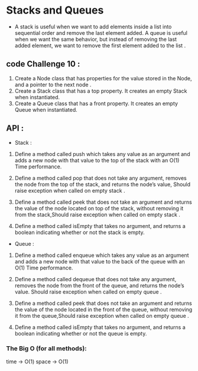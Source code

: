 # Stacks and Queues 

* A stack is useful when we want to add elements inside a list into sequential order and remove the last element added. A queue is useful when we want the same behavior, but instead of removing the last added element, we want to remove the first element added to the list .

## code Challenge 10 :

1. Create a Node class that has properties for the value stored in the Node, and a pointer to the next node .
2. Create a Stack class that has a top property. It creates an empty Stack when instantiated.
3. Create a Queue class that has a front property. It creates an empty Queue when instantiated.


## API : 
- Stack : 

1. Define a method called push which takes any value as an argument and adds a new node with that value to the top of the stack with an O(1) Time performance.

2. Define a method called pop that does not take any argument, removes the node from the top of the stack, and returns the node’s value, Should raise exception when called on empty stack .

3. Define a method called peek that does not take an argument and returns the value of the node located on top of the stack, without removing it from the stack,Should raise exception when called on empty stack .

4. Define a method called isEmpty that takes no argument, and returns a boolean indicating whether or not the stack is empty.

- Queue : 

1. Define a method called enqueue which takes any value as an argument and adds a new node with that value to the back of the queue with an O(1) Time performance.

2. Define a method called dequeue that does not take any argument, removes the node from the front of the queue, and returns the node’s value.
Should raise exception when called on empty queue .

3. Define a method called peek that does not take an argument and returns the value of the node located in the front of the queue, without removing it from the queue,Should raise exception when called on empty queue .

4. Define a method called isEmpty that takes no argument, and returns a boolean indicating whether or not the queue is empty.


### The Big O (for all methods): 
time -> O(1)
space -> O(1) 

